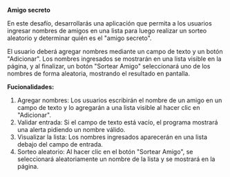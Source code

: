 **Amigo secreto**

En este desafío, desarrollarás una aplicación que permita a los usuarios ingresar nombres de amigos en una lista para luego realizar un sorteo aleatorio y determinar quién es el "amigo secreto".

El usuario deberá agregar nombres mediante un campo de texto y un botón "Adicionar". Los nombres ingresados se mostrarán en una lista visible en la página, y al finalizar, un botón "Sortear Amigo" seleccionará uno de los nombres de forma aleatoria, mostrando el resultado en pantalla.

**Fucionalidades:**

1. Agregar nombres: Los usuarios escribirán el nombre de un amigo en un campo de texto y lo agregarán a una lista visible al hacer clic en "Adicionar".
2. Validar entrada: Si el campo de texto está vacío, el programa mostrará una alerta pidiendo un nombre válido.
3. Visualizar la lista: Los nombres ingresados aparecerán en una lista debajo del campo de entrada.
4. Sorteo aleatorio: Al hacer clic en el botón "Sortear Amigo", se seleccionará aleatoriamente un nombre de la lista y se mostrará en la página.